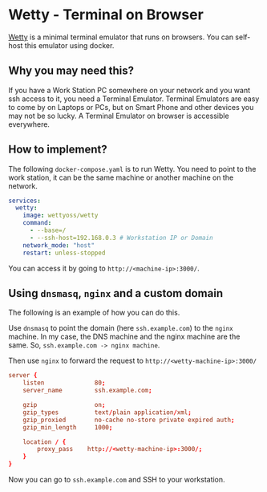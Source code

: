 # Wetty - Terminal on Browser

[Wetty]() is a minimal terminal emulator that runs on browsers. You can self-host this emulator using docker.

## Why you may need this?

If you have a Work Station PC somewhere on your network and you want ssh access to it, you need a Terminal Emulator.
Terminal Emulators are easy to come by on Laptops or PCs, but on Smart Phone and other devices you may not be so lucky. A Terminal Emulator on browser is accessible everywhere.

## How to implement?

The following `docker-compose.yaml` is to run Wetty. You need to point to the work station, it can be the same machine or another machine on the network.

```yaml
services:
  wetty:
    image: wettyoss/wetty
    command:
      - --base=/
      - --ssh-host=192.168.0.3 # Workstation IP or Domain
    network_mode: "host"
    restart: unless-stopped
```

You can access it by going to `http://<machine-ip>:3000/`.

## Using `dnsmasq`, `nginx` and a custom domain

The following is an example of how you can do this.

Use `dnsmasq` to point the domain (here `ssh.example.com`) to the `nginx` machine. In my case, the DNS machine and the nginx machine are the same. So, `ssh.example.com -> nginx machine`.

Then use `nginx` to forward the request to `http://<wetty-machine-ip>:3000/`

```conf
server {
    listen              80;
    server_name         ssh.example.com;

    gzip                on;
    gzip_types          text/plain application/xml;
    gzip_proxied        no-cache no-store private expired auth;
    gzip_min_length     1000;

    location / {
        proxy_pass    http://<wetty-machine-ip>:3000/;
    }
}
```

Now you can go to `ssh.example.com` and SSH to your workstation.